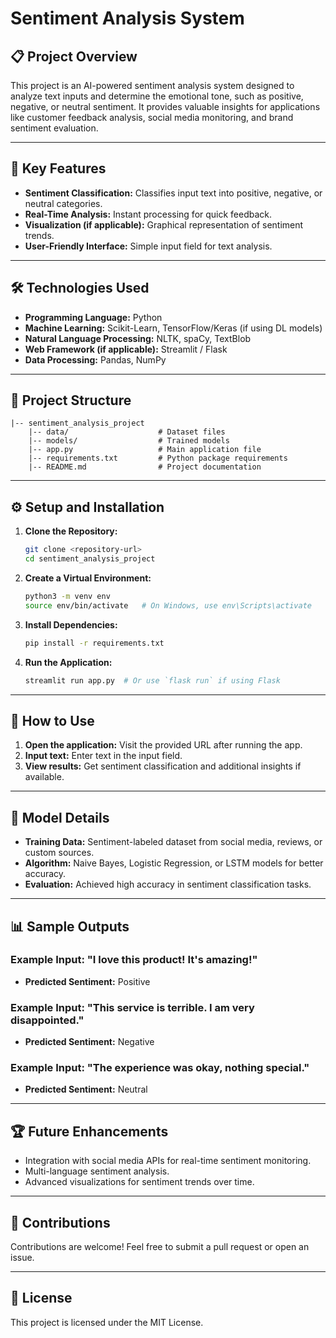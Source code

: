 # Sentiment Analysis System

## 📋 **Project Overview**
This project is an AI-powered sentiment analysis system designed to analyze text inputs and determine the emotional tone, such as positive, negative, or neutral sentiment. It provides valuable insights for applications like customer feedback analysis, social media monitoring, and brand sentiment evaluation.

---
## 🎯 **Key Features**
- **Sentiment Classification:** Classifies input text into positive, negative, or neutral categories.
- **Real-Time Analysis:** Instant processing for quick feedback.
- **Visualization (if applicable):** Graphical representation of sentiment trends.
- **User-Friendly Interface:** Simple input field for text analysis.

---
## 🛠 **Technologies Used**
- **Programming Language:** Python
- **Machine Learning:** Scikit-Learn, TensorFlow/Keras (if using DL models)
- **Natural Language Processing:** NLTK, spaCy, TextBlob
- **Web Framework (if applicable):** Streamlit / Flask
- **Data Processing:** Pandas, NumPy

---
## 📂 **Project Structure**
```
|-- sentiment_analysis_project
    |-- data/                    # Dataset files
    |-- models/                  # Trained models
    |-- app.py                   # Main application file
    |-- requirements.txt         # Python package requirements
    |-- README.md                # Project documentation
```
---
## ⚙️ **Setup and Installation**

1. **Clone the Repository:**
   ```bash
   git clone <repository-url>
   cd sentiment_analysis_project
   ```

2. **Create a Virtual Environment:**
   ```bash
   python3 -m venv env
   source env/bin/activate   # On Windows, use env\Scripts\activate
   ```

3. **Install Dependencies:**
   ```bash
   pip install -r requirements.txt
   ```

4. **Run the Application:**
   ```bash
   streamlit run app.py  # Or use `flask run` if using Flask
   ```

---
## 🚀 **How to Use**
1. **Open the application:** Visit the provided URL after running the app.
2. **Input text:** Enter text in the input field.
3. **View results:** Get sentiment classification and additional insights if available.

---
## 🤖 **Model Details**
- **Training Data:** Sentiment-labeled dataset from social media, reviews, or custom sources.
- **Algorithm:** Naive Bayes, Logistic Regression, or LSTM models for better accuracy.
- **Evaluation:** Achieved high accuracy in sentiment classification tasks.

---
## 📊 **Sample Outputs**
### Example Input: "I love this product! It's amazing!"
- **Predicted Sentiment:** Positive

### Example Input: "This service is terrible. I am very disappointed."
- **Predicted Sentiment:** Negative

### Example Input: "The experience was okay, nothing special."
- **Predicted Sentiment:** Neutral

---
## 🏆 **Future Enhancements**
- Integration with social media APIs for real-time sentiment monitoring.
- Multi-language sentiment analysis.
- Advanced visualizations for sentiment trends over time.

---
## 🤝 **Contributions**
Contributions are welcome! Feel free to submit a pull request or open an issue.

---
## 📄 **License**
This project is licensed under the MIT License.

